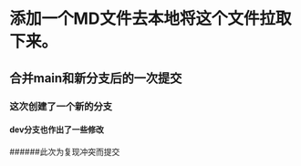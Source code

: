 # 添加一个MD文件去本地将这个文件拉取下来。



## 合并main和新分支后的一次提交


### 这次创建了一个新的分支


#### dev分支也作出了一些修改

######此次为复现冲突而提交
